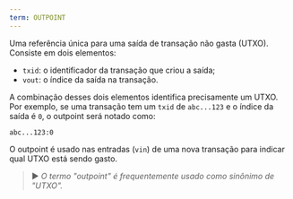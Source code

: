 ```yaml
---
term: OUTPOINT
---
```


Uma referência única para uma saída de transação não gasta (UTXO). Consiste em dois elementos:
* `txid`: o identificador da transação que criou a saída;
* `vout`: o índice da saída na transação.

A combinação desses dois elementos identifica precisamente um UTXO. Por exemplo, se uma transação tem um `txid` de `abc...123` e o índice da saída é `0`, o outpoint será notado como:

```text
abc...123:0
```

O outpoint é usado nas entradas (`vin`) de uma nova transação para indicar qual UTXO está sendo gasto.

> ► *O termo "outpoint" é frequentemente usado como sinônimo de "UTXO".*